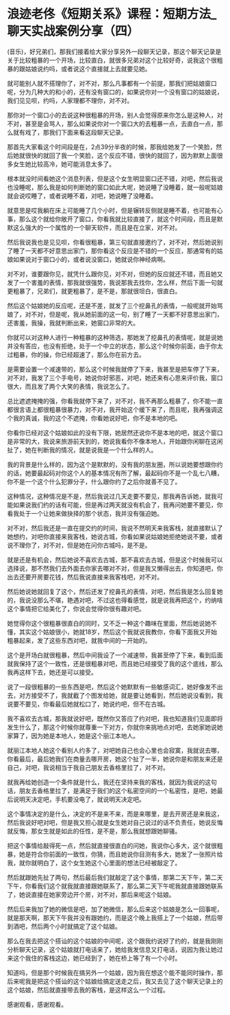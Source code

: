 # 浪迹老佟《短期关系》课程：短期方法_聊天实战案例分享（四）

(音乐)，好兄弟们，那我们接着给大家分享另外一段聊天记录，那这个聊天记录是关于比较粗暴的一个开场，比较直白，就很多兄弟对这个比较好奇，说我这个很粗暴的跟姑娘说约吗，或者说这个直接就上去就要见她。

就可能别人就不搭理你了，对不对，那么凡事都有一个前提，那我们把姑娘窗口呢，分为几种大的和小的，还有没有窗口的，如果说你对一个没有窗口的姑娘说，我们见见呗，约吗，人家理都不理你，对不对。

那你对一个窗口小的去说这种很粗暴的开场，别人会觉得原来你怎么是这种人，对不对，甚至是会骂人，那么如果说你对一个窗口大的去粗暴一点，去直白一点，那么就有戏了，那我们下面来看这段聊天记录。

那首先大家看这个时间段是在，2点39分半夜的时候，那我给她发了一个笑脸，然后她就很快的就回了我一个笑脸，这个反应不错，很快的就回了，因为默默上面很多女生她比较高冷，她可能消息太多了。

根本就没时间看她这个消息列表，但是这个女生明显窗口还不错，对吧，然后我说也没睡呢，那么我是如何判断她的窗口如此大呢，她说睡了没睡着，就一般呢姑娘就会说哎睡了，或者说睡不着，对吧，她说睡了没睡着。

就意思是哎我躺在床上可能睡了几个小时，但是辗转反侧就是睡不着，也可能有心事，那么这个就给你敞开了窗口，你看我就比较直接了，就这个时间段，而且是默默这么强大的一个属性的一个聊天软件，而且是在立家，对不对。

然后我说我也是见见呗，你看很粗暴，第三句就直接邀约了，对不对，然后她说别了睡了一天都不好意思出家门，那你看这个反应是不错的一个反应，那通常有的姑娘如果说对于窗口小的，或者说没窗口，她就说你神经病啊。

对不对，谁要跟你见，就凭什么跟你见，对不对，但她的反应就还不错，而且她又发了一个害羞的表情，那我就很强势，我说那我去找你，怎么样，然后下面一句就更粗暴了，兄弟们，就更粗暴了，是不是，那就很坦白，很直白。

然后这个姑娘她的反应呢，还是不差，就发了三个挖鼻孔的表情，一般呢就开始骂娘了，对不对，但是呢，我从她前面的这一句，别了睡了一天都不好意思出家门，还害羞，我操，我就判断出来，她窗口非常的大。

你就可以对这种人进行一种粗暴的这种筛选，那她发了挖鼻孔的表情呢，就是说她并没有答应，也没有拒绝，处于一个中立的状态，那么这个时候你前面，由于你太过粗暴，你的操，你已经超速了，那么你在前方去。

是需要设置一个减速带的，那么这个时候我就停了下来，我甚至是把车停了下来，对不对，我发了三个手电号，她说你好邪恶，对吧，她还来有心思来评价我，窗口很大，而且发了两个大笑的表情，我说怎么了。

总比遮遮掩掩的强，你看我就停下来了，对不对，我不再那么粗暴了，你不能一直都很言语上都很粗暴很暴力，对不对，我开始这个缓下来了，而且呢，我再强调这个我的真诚，我的这个不遮掩，你看她说好吧，你不是本地的吧。

你看你已经对这个姑娘如此的没有下限，她居然还说你不是本地的吧，就这个窗口是非常的大，我说来旅游前天到的，她说我看你不像本地人，开始跟你闲聊在这闲扯了，她在判断我的情况，就是说我是一个什么样的人。

我的背景是什么样的，因为这个是默默的，没有我的朋友圈，所以说她要想跟你约的话，她要最起码对你这个人的基本情况有所了解，最起码你不是一个乱七八糟，你不是一个这个什么犯罪分子，什么跟你约了之后你就善不见了。

这种情况，这种情况是不是，然后我说过几天走要不要见，那我再告诉她，就我可能如果说我们约的话有可能，但是再过两天就没有机会了，我再问她要不要见，你看我处于一个让她来做抉择的那个状态，我并没有强迫她。

对不对，然后我还是一直在提交约的时间，我说不然明天来我客栈，就直接默认了她想约，对吧你直接来我客栈，她说古城，你看如果说姑娘她拒绝她说不要，或者说不理你了，对不对，但是她在问你古城吗，是不是。

就是还是有机会，然后她说不喜欢去古城，那不喜欢去古城，但是这个时候我可以选择说，那不然我们去外面去你家去哪对不对，但是我又懒得出去，你知道吧，你出去还要开房要花钱，然后我说直接来我客栈吧，对不对。

然后她说她就回复了这个，然后还发了挖鼻孔的表情，对吧，然后我是怎么回复她的，我说没那么不堪，艳遇对吧，不过这也得看感觉，就是说我再把这个，约纳啥这个事情把它给美化了，你说会觉得你很有趣对吧。

她觉得你这个很粗暴很直白的同时，又不乏一种这个趣味在里面，然后她说她不懂，其实这个姑娘很小，她就18岁，然后这个我就说我教你，你看下面我又开始粗暴起来，发了这些东西对吧，就我中间的一开始的。

这个是开场白就很粗暴，然后中间我设了一个减速带，我甚至停了下来，看到后面就我保持了这个一致性，还是很粗暴对吧，而且她已经接受了我的这个底线，那么我再这样下去，她还是可以接受。

说了一段很粗暴的一些东西是吧，然后这个她默默有一些敏感词汇，她好像发不出去，对方接受不了，我就截了个图发给她，就是要让她看到，然后她说没看到，我说要不要见，你看最后她就松口了，她说约吧，但不在古城。

我不喜欢去古城，那我就说好吧，既然你又答应了约对吧，我也知道我们见面即将发生什么了，那这个时候你就尊重一下对方，你就你来挑地点对吧，去她家她说她家算了，因为她是本地人，她是这个丽江本地人。

就丽江本地人她这个看别人约多了，对吧她自己也会心里也会寂寞，我就说去哪，你看最后，最后她我们在商量去哪开房，她这个扯了一半，她说你是和朋友来还是自己，对吧，我说相当于我自己朋友去香格里拉了，对不对。

就我再给她创造一个条件就是什么，我还在坚持来我的客栈，就因为我说的这句话，朋友去香格里拉了，是满足于我们的这个私密空间的一个私密性，是吧，她最后说明天决定吧，手机要没电了，就说明天决定吧。

这个事情决定的是什么，决定的不是来不来，而是来哪里，是去开房还是来我这，然后我说好吧对吧，但是我又担心就是女生她对自己说过的话不负责任，她说反悔就反悔，那女生就是如此的任性，是不是，那么我就想跟她聊骚。

把这个事情给敲得死一点，然后就直接很直白的问她，我说你心多大，这个就很粗暴，她是符合你前面的一致性，你猜，而且她说你目测有多大，她发了一张照片给我，就你就明白了，这个女生她这个心里面的想法已经被敲定了。

然后就跟她先扯了两句，然后最后我们就敲定了这个事情，那第二天下午，第二天下午，你看我们这个就我就直接跟她联系了，那么第二天下午呢我就直接跟她联系了，她说直接在她家旁边开个房，对不对，那后来呢这个姑娘。

然后后来我加了她的微信是吧，加了她微信，那么后来这个姑娘是怎么一回事呢，就是那天啊，那天下午我并没有跟她约，而是这个晚上我搭上了一个姑娘，然后带到酒吧，然后两个小时就搞定了这个姑娘。

那么在我去把这个搭讪的这个姑娘的中间呢，这个跟我约说好了约的，就是我刚刚分析聊天记录，这个姑娘就打电话来了，她给我发信息又打电话，说因为我让她过来这个我住的客栈这边，她已经到了，她在桥上等了有一个小时。

知道吗，但是那个时候我在搞另外一个姑娘，因为我在想这个能不能同时操作，那后来呢我是把这个搭讪的这个姑娘给搞定送走之后，我又去见了这个聊天记录上的这个姑娘，然后就直接带去我的客栈，是这样这么一个过程。

感谢观看，感谢观看。